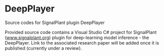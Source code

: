 # DeepPlayer
Source codes for SignalPlant plugin DeepPlayer

Provided source code contains a Visual Studio C# project for SignalPlant (www.signalplant.org) plugin for deep-learning model inference - the DeepPlayer. 
Link to the associated research paper will be added once it is published (currently under a review).
